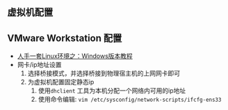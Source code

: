 虚拟机配置
---
## VMware Workstation 配置
* [人手一套Linux环境之：Windows版本教程](https://www.bilibili.com/read/cv5884033)
* 网卡/ip地址设置
    1. 选择桥接模式，并选择桥接到物理宿主机的上网网卡即可 
    1. 为虚拟机配置固定静态ip
        1. 使用`dhclient` 工具为本机分配一个网络内可用的ip地址
        1. 使用命令编辑: `vim /etc/sysconfig/network-scripts/ifcfg-ens33`

            